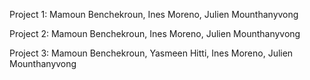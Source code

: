 Project 1: Mamoun Benchekroun, Ines Moreno, Julien Mounthanyvong

Project 2: Mamoun Benchekroun, Ines Moreno, Julien Mounthanyvong

Project 3: Mamoun Benchekroun, Yasmeen Hitti, Ines Moreno, Julien Mounthanyvong

